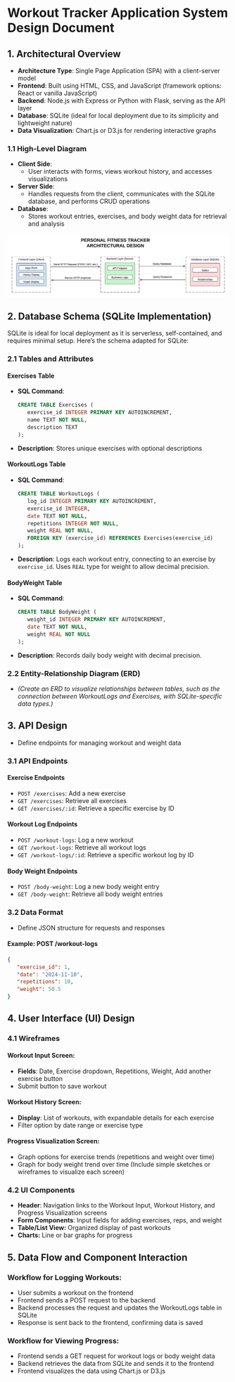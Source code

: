 # **Workout Tracker Application System Design Document**

## 1. **Architectural Overview**
   - **Architecture Type**: Single Page Application (SPA) with a client-server model
   - **Frontend**: Built using HTML, CSS, and JavaScript (framework options: React or vanilla JavaScript)
   - **Backend**: Node.js with Express or Python with Flask, serving as the API layer
   - **Database**: SQLite (ideal for local deployment due to its simplicity and lightweight nature)
   - **Data Visualization**: Chart.js or D3.js for rendering interactive graphs

### 1.1 **High-Level Diagram**
   - **Client Side**:
      - User interacts with forms, views workout history, and accesses visualizations
   - **Server Side**:
      - Handles requests from the client, communicates with the SQLite database, and performs CRUD operations
   - **Database**:
      - Stores workout entries, exercises, and body weight data for retrieval and analysis

   ![image](Images/Personal%20Fitness%20Tracker%20Architectural%20Design.jpeg)

## 2. **Database Schema (SQLite Implementation)**

   SQLite is ideal for local deployment as it is serverless, self-contained, and requires minimal setup. Here’s the schema adapted for SQLite:

### 2.1 **Tables and Attributes**

   #### **Exercises Table**
   - **SQL Command**:
     ```sql
     CREATE TABLE Exercises (
        exercise_id INTEGER PRIMARY KEY AUTOINCREMENT,
        name TEXT NOT NULL,
        description TEXT
     );
     ```
   - **Description**: Stores unique exercises with optional descriptions

   #### **WorkoutLogs Table**
   - **SQL Command**:
     ```sql
     CREATE TABLE WorkoutLogs (
        log_id INTEGER PRIMARY KEY AUTOINCREMENT,
        exercise_id INTEGER,
        date TEXT NOT NULL,
        repetitions INTEGER NOT NULL,
        weight REAL NOT NULL,
        FOREIGN KEY (exercise_id) REFERENCES Exercises(exercise_id)
     );
     ```
   - **Description**: Logs each workout entry, connecting to an exercise by `exercise_id`. Uses `REAL` type for weight to allow decimal precision.

   #### **BodyWeight Table**
   - **SQL Command**:
     ```sql
     CREATE TABLE BodyWeight (
        weight_id INTEGER PRIMARY KEY AUTOINCREMENT,
        date TEXT NOT NULL,
        weight REAL NOT NULL
     );
     ```
   - **Description**: Records daily body weight with decimal precision.

### 2.2 **Entity-Relationship Diagram (ERD)**
   - *(Create an ERD to visualize relationships between tables, such as the connection between WorkoutLogs and Exercises, with SQLite-specific data types.)*

## 3. **API Design**
   - Define endpoints for managing workout and weight data

### 3.1 **API Endpoints**

   #### **Exercise Endpoints**
   - `POST /exercises`: Add a new exercise
   - `GET /exercises`: Retrieve all exercises
   - `GET /exercises/:id`: Retrieve a specific exercise by ID

   #### **Workout Log Endpoints**
   - `POST /workout-logs`: Log a new workout
   - `GET /workout-logs`: Retrieve all workout logs
   - `GET /workout-logs/:id`: Retrieve a specific workout log by ID

   #### **Body Weight Endpoints**
   - `POST /body-weight`: Log a new body weight entry
   - `GET /body-weight`: Retrieve all body weight entries

### 3.2 **Data Format**
   - Define JSON structure for requests and responses

   #### **Example: POST /workout-logs**
   ```json
   {
      "exercise_id": 1,
      "date": "2024-11-10",
      "repetitions": 10,
      "weight": 50.5
   }
   ```

## 4. User Interface (UI) Design
### 4.1 Wireframes

#### Workout Input Screen:

- **Fields**: Date, Exercise dropdown, Repetitions, Weight, Add another exercise button
- Submit button to save workout
#### Workout History Screen:

- **Display**: List of workouts, with expandable details for each exercise
- Filter option by date range or exercise type
#### Progress Visualization Screen:
- Graph options for exercise trends (repetitions and weight over time)
- Graph for body weight trend over time
(Include simple sketches or wireframes to visualize each screen)

### 4.2 UI Components

- **Header**: Navigation links to the Workout Input, Workout History, and Progress Visualization screens
- **Form Components**: Input fields for adding exercises, reps, and weight
- **Table/List View:** Organized display of past workouts
- **Charts:** Line or bar graphs for progress

## 5. Data Flow and Component Interaction
### Workflow for Logging Workouts:

- User submits a workout on the frontend
- Frontend sends a POST request to the backend
- Backend processes the request and updates the WorkoutLogs table in SQLite
- Response is sent back to the frontend, confirming data is saved

### Workflow for Viewing Progress:

- Frontend sends a GET request for workout logs or body weight data
- Backend retrieves the data from SQLite and sends it to the frontend
- Frontend visualizes the data using Chart.js or D3.js